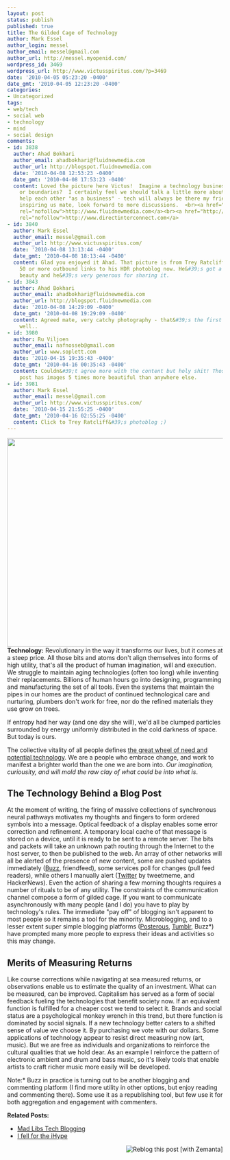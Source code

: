 ```yaml
---
layout: post
status: publish
published: true
title: The Gilded Cage of Technology
author: Mark Essel
author_login: messel
author_email: messel@gmail.com
author_url: http://messel.myopenid.com/
wordpress_id: 3469
wordpress_url: http://www.victusspiritus.com/?p=3469
date: '2010-04-05 05:23:20 -0400'
date_gmt: '2010-04-05 12:23:20 -0400'
categories:
- Uncategorized
tags:
- web/tech
- social web
- technology
- mind
- social design
comments:
- id: 3838
  author: Ahad Bokhari
  author_email: ahadbokhari@fluidnewmedia.com
  author_url: http://blogspot.fluidnewmedia.com
  date: '2010-04-08 12:53:23 -0400'
  date_gmt: '2010-04-08 17:53:23 -0400'
  content: Loved the picture here Victus!  Imagine a technology business without regulation,
    or boundaries?  I certainly feel we should talk a little more about how we can
    help each other "as a business" - tech will always be there my friend.  <br><br>Always
    inspiring us mate, look forward to more discussions.  <br><a href="http://www.fluidnewmedia.com"
    rel="nofollow">http://www.fluidnewmedia.com</a><br><a href="http://www.directinterconnect.com"
    rel="nofollow">http://www.directinterconnect.com</a>
- id: 3840
  author: Mark Essel
  author_email: messel@gmail.com
  author_url: http://www.victusspiritus.com/
  date: '2010-04-08 13:13:44 -0400'
  date_gmt: '2010-04-08 18:13:44 -0400'
  content: Glad you enjoyed it Ahad. That picture is from Trey Ratcliff. I have about
    50 or more outbound links to his HDR photoblog now. He&#39;s got a great eye for
    beauty and he&#39;s very generous for sharing it.
- id: 3843
  author: Ahad Bokhari
  author_email: ahadbokhari@fluidnewmedia.com
  author_url: http://blogspot.fluidnewmedia.com
  date: '2010-04-08 14:29:09 -0400'
  date_gmt: '2010-04-08 19:29:09 -0400'
  content: Agreed mate, very catchy photography - that&#39;s the first post i read.  Be
    well..
- id: 3980
  author: Ru Viljoen
  author_email: nafnosseb@gmail.com
  author_url: www.soplett.com
  date: '2010-04-15 19:35:43 -0400'
  date_gmt: '2010-04-16 00:35:43 -0400'
  content: Couldn&#39;t agree more with the content but holy shit! Those images. Every
    post has images 5 times more beautiful than anywhere else.
- id: 3981
  author: Mark Essel
  author_email: messel@gmail.com
  author_url: http://www.victusspiritus.com/
  date: '2010-04-15 21:55:25 -0400'
  date_gmt: '2010-04-16 02:55:25 -0400'
  content: Click to Trey Ratcliff&#39;s photoblog ;)
---
```

<p><a href="http://www.stuckincustoms.com/2010/03/28/the-lime-couches/"><img class="aligncenter size-full wp-image-3470" title="GildedCage" src="{{ site.url }}/assets/2010/04/GildedCage.jpg" alt="" width="600" height="486" /></a><br />
<strong>Technology:</strong> Revolutionary in the way it transforms our lives, but it comes at a steep price. All those bits and atoms don't align themselves into forms of high utility, that's all the product of human imagination, will and execution. We struggle to maintain aging technologies (often too long) while inventing their replacements. Billions of human hours go into designing, programming and manufacturing the set of all tools. Even the systems that maintain the pipes in our homes are the product of continued technological care and nurturing, plumbers don't work for free, nor do the refined materials they use grow on trees.</p>
<p>If entropy had her way (and one day she will), we'd all be clumped particles surrounded by energy uniformly distributed in the cold darkness of space. But today is ours.</p>
<p>The collective vitality of all people defines <a href="http://victusfate.github.io/victusspiritus/uncategorized/2010/01/12/the-wheel-of-need-the-landscape-of-potential-technology/">the great wheel of need and potential technology</a>. We are a people who embrace change, and work to manifest a brighter world than the one we are born into. <em>Our imagination, curiousity, and will mold the raw clay of what could be into what is</em>.</p>
<h2>The Technology Behind a Blog Post</h2>
<p>At the moment of writing, the firing of massive collections of synchronous neural pathways motivates my thoughts and fingers to form ordered symbols into a message. Optical feedback of a display enables some error correction and refinement. A temporary local cache of that message is stored on a device, until it is ready to be sent to a remote server. The bits and packets will take an unknown path routing through the Internet to the host server, to then be published to the web. An array of other networks will all be alerted of the presence of new content, some are pushed updates immediately (<a href="http://www.google.com/buzz">Buzz</a>, friendfeed), some services poll for changes (pull feed readers), while others I manually alert (<a class="zem_slink" title="Twitter" rel="homepage" href="http://twitter.com">Twitter</a> by tweetmeme, and HackerNews). Even the action of sharing a few morning thoughts requires a number of rituals to be of any utility. The constraints of the communication channel compose a form of gilded cage. If you want to communicate asynchronously with many people (and I do) you have to play by technology's rules. The immediate "pay off" of blogging isn't apparent to most people so it remains a tool for the minority. Microblogging, and to a lesser extent super simple blogging platforms (<a class="zem_slink" title="Posterous" rel="homepage" href="http://www.posterous.com">Posterous</a>, <a class="zem_slink" title="Tumblr" rel="homepage" href="http://tumblr.com">Tumblr</a>, Buzz*) have prompted many more people to express their ideas and activities so this may change.</p>
<h2>Merits of Measuring Returns</h2>
<p>Like course corrections while navigating at sea measured returns, or observations enable us to estimate the quality of an investment. What can be measured, can be improved. Capitalism has served as a form of social feedback fueling the technologies that benefit society now. If an equivalent function is fulfilled for a cheaper cost we tend to select it. Brands and social status are a psychological monkey wrench in this trend, but there function is dominated by social signals. If a new technology better caters to a shifted sense of value we choose it. By purchasing we vote with our dollars. Some applications of technology appear to resist direct measuring now (art, music). But we are free as individuals and organizations to reinforce the cultural qualities that we hold dear. As an example I reinforce the pattern of electronic ambient and drum and bass music, so it's likely tools that enable artists to craft richer music more easily will be developed.</p>
<p>Note:* Buzz in practice is turning out to be another blogging and commenting platform (I find more utility in other options, but enjoy reading and commenting there). Some use it as a republishing tool, but few use it for both aggregation and engagement with commenters.</p>
<p><strong>Related Posts:</strong></p>
<ul>
<li><a href="http://victusfate.github.io/victusspiritus/uncategorized/2010/04/02/mad-libs-tech-blogging/">Mad Libs Tech Blogging</a></li>
<li><a href="http://victusfate.github.io/victusspiritus/uncategorized/2010/04/04/i-fell-for-the-ihype/">I fell for the iHype</a></li>
</ul>
<div class="zemanta-pixie" style="margin-top: 10px; height: 15px;"><a class="zemanta-pixie-a" title="Reblog this post [with Zemanta]" href="http://reblog.zemanta.com/zemified/7439efc0-08da-4cab-a46d-1867d0b8fc79/"><img class="zemanta-pixie-img" style="border: medium none; float: right;" src="http://img.zemanta.com/reblog_e.png?x-id=7439efc0-08da-4cab-a46d-1867d0b8fc79" alt="Reblog this post [with Zemanta]" /></a><span class="zem-script more-related pretty-attribution"><script src="http://static.zemanta.com/readside/loader.js" type="text/javascript"></script></span></div>
